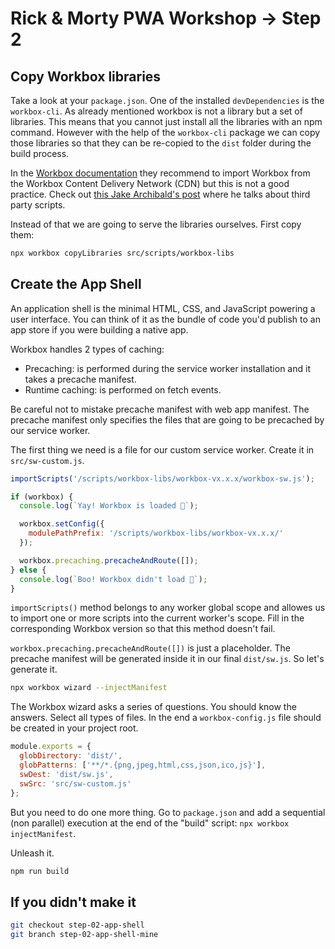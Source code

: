 # Rick & Morty PWA Workshop -> Step 2

## Copy Workbox libraries

Take a look at your `package.json`. One of the installed `devDependencies` is the `workbox-cli`. As already mentioned workbox is not a library but a set of libraries. This means that you cannot just install all the libraries with an npm command. However with the help of the `workbox-cli` package we can copy those libraries so that they can be re-copied to the `dist` folder during the build process.

In the [Workbox documentation](https://developers.google.com/web/tools/workbox/guides/get-started#importing_workbox) they recommend to import Workbox from the Workbox Content Delivery Network (CDN) but this is not a good practice. Check out [this Jake Archibald's post](https://jakearchibald.com/2018/third-party-css-is-not-safe/) where he talks about third party scripts.

Instead of that we are going to serve the libraries ourselves. First copy them:

```bash
npx workbox copyLibraries src/scripts/workbox-libs
```

## Create the App Shell

An application shell is the minimal HTML, CSS, and JavaScript powering a user interface. You can think of it as the bundle of code you'd publish to an app store if you were building a native app.

Workbox handles 2 types of caching:

* Precaching: is performed during the service worker installation and it takes a precache manifest.
* Runtime caching: is performed on fetch events.

Be careful not to mistake precache manifest with web app manifest. The precache manifest only specifies the files that are going to be precached by our service worker.

The first thing we need is a file for our custom service worker. Create it in `src/sw-custom.js`.

```javascript
importScripts('/scripts/workbox-libs/workbox-vx.x.x/workbox-sw.js');

if (workbox) {
  console.log(`Yay! Workbox is loaded 🎉`);

  workbox.setConfig({
    modulePathPrefix: '/scripts/workbox-libs/workbox-vx.x.x/'
  });

  workbox.precaching.precacheAndRoute([]);
} else {
  console.log(`Boo! Workbox didn't load 😬`);
}
```

`importScripts()` method belongs to any worker global scope and allowes us to import one or more scripts into the current worker's scope. Fill in the corresponding Workbox version so that this method doesn't fail.

`workbox.precaching.precacheAndRoute([])` is just a placeholder. The precache manifest will be generated inside it in our final `dist/sw.js`. So let's generate it.

```bash
npx workbox wizard --injectManifest
```

The Workbox wizard asks a series of questions. You should know the answers. Select all types of files. In the end a `workbox-config.js` file should be created in your project root.

```javascript
module.exports = {
  globDirectory: 'dist/',
  globPatterns: ['**/*.{png,jpeg,html,css,json,ico,js}'],
  swDest: 'dist/sw.js',
  swSrc: 'src/sw-custom.js'
};
```

But you need to do one more thing. Go to `package.json` and add a sequential (non parallel) execution at the end of the "build" script: `npx workbox injectManifest`.

Unleash it.

```bash
npm run build
```

## If you didn't make it

```bash
git checkout step-02-app-shell
git branch step-02-app-shell-mine
```
